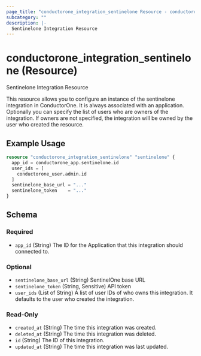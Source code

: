 ```yaml
---
page_title: "conductorone_integration_sentinelone Resource - conductorone"
subcategory: ""
description: |-
  Sentinelone Integration Resource
---
```


# conductorone_integration_sentinelone (Resource)

Sentinelone Integration Resource

This resource allows you to configure an instance of the sentinelone integration in ConductorOne.
It is always associated with an application. Optionally you can specify the list of users who are owners of the integration.
If owners are not specified, the integration will be owned by the user who created the resource.

## Example Usage

```terraform
resource "conductorone_integration_sentinelone" "sentinelone" {
  app_id = conductorone_app.sentinelone.id
  user_ids = [
    conductorone_user.admin.id
  ]
  sentinelone_base_url = "..."
  sentinelone_token    = "..."
}
```

<!-- schema generated by tfplugindocs -->
## Schema

### Required

- `app_id` (String) The ID for the Application that this integration should connected to.

### Optional

- `sentinelone_base_url` (String) SentinelOne base URL
- `sentinelone_token` (String, Sensitive) API token
- `user_ids` (List of String) A list of user IDs of who owns this integration. It defaults to the user who created the integration.

### Read-Only

- `created_at` (String) The time this integration was created.
- `deleted_at` (String) The time this integration was deleted.
- `id` (String) The ID of this integration.
- `updated_at` (String) The time this integration was last updated.
